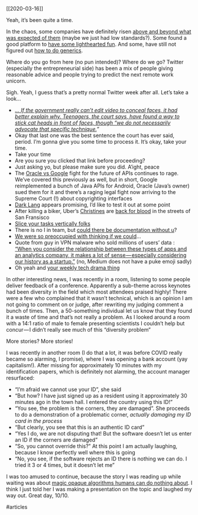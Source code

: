 [[2020-03-16]]

Yeah, it’s been quite a time.

In the chaos, some companies have definitely risen [above and beyond what was expected of them](https://blogs.microsoft.com/on-the-issues/2020/03/05/covid-19-microsoft-hourly-workers/) (maybe we just had low standards?). Some found a good platform to [have some lighthearted fun](https://www.isitcanceledyet.com/). And some, have still not figured out [how to do generics](https://doesgohavegenericsyet.com/).

Where do you go from here (no pun intended)? Where do we go? Twitter (especially the entrepreneurial side) has been a mix of people giving reasonable advice and people trying to predict the next remote work unicorn.

Sigh. Yeah, I guess that’s a pretty normal Twitter week after all. Let’s take a look…

-   [_… If the government really can’t edit video to conceal faces, it had better explain why. Teenagers, the court says, have found a way to stick cat heads in front of faces, though “we do not necessarily advocate that specific technique._](https://twitter.com/bradheath/status/1237388147337510914)_”_
-   Okay that last one was the best sentence the court has ever said, period. I’m gonna give you some time to process it. It’s okay, take your time.
-   Take your time
-   Are you sure you clicked that link before proceeding?
-   Just asking yo, but please make sure you did. A’ight, peace
-   The [Oracle vs Google](https://twitter.com/shipilev/status/1237639742684102656) fight for the future of APIs continues to rage. We’ve covered this previously as well, but in short, Google reimplemented a bunch of Java APIs for Android, Oracle (Java’s owner) sued them for it and there’s a raging legal fight now arriving to the Supreme Court (!) about copyrighting interfaces
-   [Dark Lang](https://medium.com/@wilk/dark-lang-an-uncommon-step-towards-the-future-of-programming-921cf7f38baf) appears promising, I’d like to test it out at some point
-   After killing a biker, Uber’s [Christines](https://www.google.com/search?q=john+carpenter+car+movie&oq=john+carpenter+car+movie) are [back for blood](https://www.theverge.com/2020/3/10/21172213/uber-self-driving-car-resume-testing-san-francisco-crash) in the streets of San Fransisco
-   [Slice your tasks vertically folks](https://twitter.com/mariopiogioiosa/status/1236195254581301248)
-   There is no I in team, but [could there be documentation without u](https://twitter.com/rauschma/status/1235980161939619840)?
-   [We were so preoccupied with thinking if we could](https://twitter.com/MaartjeME/status/1236697317421580289)…
-   Quote from guy in VPN malware who sold millions of users’ data : [“When you consider the relationship between these types of apps and an analytics company, it makes a lot of sense — especially considering our history as a startup.”](https://gizmodo.com/at-least-20-vpn-and-ad-blocking-apps-with-35-million-do-1842228757) (no, Medium does not have a puke emoji sadly)
-   Oh yeah and [your weekly tech drama thing](https://inthesetimes.com/working/entry/22350/the-young-turks-union-cenk-uygur-labor-organizing)

In other interesting news, I was recently in a room, listening to some people deliver feedback of a conference. Apparently a sub-theme across keynotes had been diversity in the field which most attendees praised highly! There were a few who complained that it wasn’t technical, which is an opinion I am not going to comment on or judge, after rewriting my judging comment a bunch of times. Then, a 50-something individual let us know that they found it a waste of time and that’s not really a problem. As I looked around a room with a 14:1 ratio of male to female presenting scientists I couldn’t help but concur — I didn’t really see much of this “diversity problem”

More stories? More stories!

I was recently in another room (I do that a lot, it was before COVID really became so alarming, I promise), where I was opening a bank account (yay capitalism!). After missing for approximately 10 minutes with my identification papers, which is definitely not alarming, the account manager resurfaced:  
- “I’m afraid we cannot use your ID”, she said  
- “But how? I have just signed up as a resident using it approximately 30 minutes ago in the town hall. I entered the country using this ID!”  
- “You see, the problem is the corners, they are damaged”. She proceeds to do a demonstration of a problematic corner, _actually damaging my ID card in the process_  
- “But clearly, you see that this is an authentic ID card”  
- “Yes I do, we are not disputing that! But the software doesn’t let us enter an ID if the corners are damaged”  
- “So, you cannot override this?” At this point I am actually laughing, because I know perfectly well where this is going  
- “No, you see, if the software rejects an ID there is nothing we can do. I tried it 3 or 4 times, but it doesn’t let me”

I was too amused to continue, because the story I was reading up while waiting was about [magic opaque algorithms humans can do nothing about](https://themarkup.org/ask-the-markup/2020/03/03/healthcare-algorithms-robot-medicine). I think I just told her I was making a presentation on the topic and laughed my way out. Great day, 10/10.

#articles 